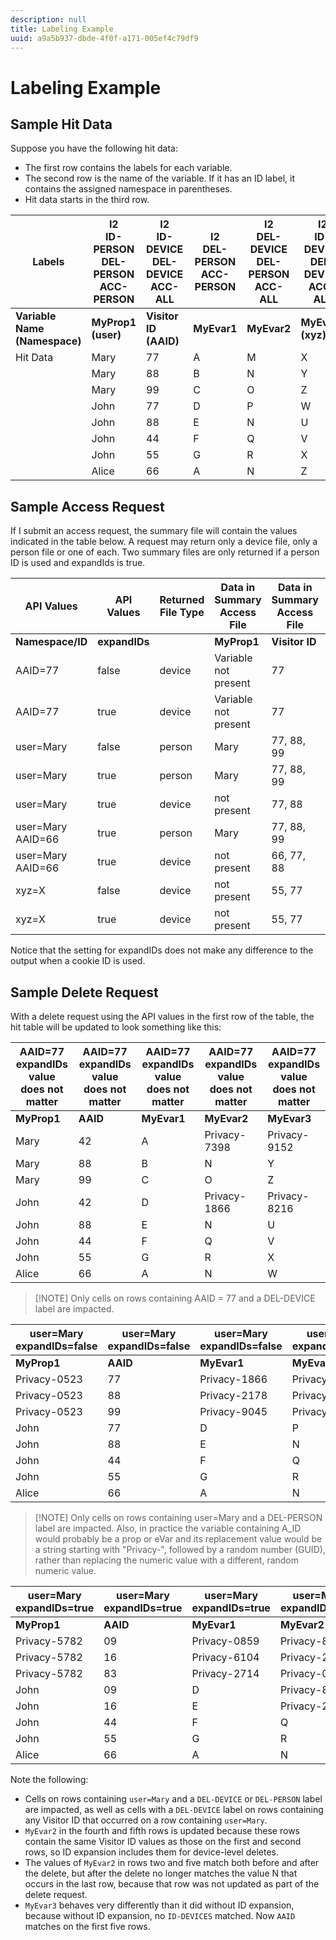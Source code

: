 ```yaml
---
description: null
title: Labeling Example
uuid: a9a5b937-dbde-4f0f-a171-005ef4c79df9
---
```


# Labeling Example

## Sample Hit Data

Suppose you have the following hit data:

* The first row contains the labels for each variable.
* The second row is the name of the variable. If it has an ID label, it contains the assigned namespace in parentheses.
* Hit data starts in the third row.

| Labels | I2<br>ID-PERSON<br>DEL-PERSON<br>ACC-PERSON | I2<br>ID-DEVICE<br>DEL-DEVICE<br>ACC-ALL | I2<br>DEL-PERSON<br>ACC-PERSON | I2<br>DEL-DEVICE<br>DEL-PERSON<br>ACC-ALL  | I2<br>ID-DEVICE<br>DEL-DEVICE<br>ACC-ALL  |
|---|---|---|---|---|---|
| **Variable Name**<br>**(Namespace)** | **MyProp1**<br>**(user)** | **Visitor ID**<br>**(AAID)** | **MyEvar1** | **MyEvar2** | **MyEvar3**<br>**(xyz)** |
| Hit Data | Mary | 77 | A | M | X |
| | Mary | 88 | B | N | Y |
| | Mary | 99 | C | O | Z |
| | John | 77 | D | P | W |
| | John | 88 | E | N | U |
| | John | 44 | F | Q | V |
| | John | 55 | G | R | X |
| | Alice | 66 | A | N | Z |

## Sample Access Request

If I submit an access request, the summary file will contain the values indicated in the table below. A request may return only a device file, only a person file or one of each. Two summary files are only returned if a person ID is used and expandIds is true.

| API Values | API Values | Returned File Type | Data in <br>Summary Access File | Data in <br>Summary Access File | Data in <br>Summary Access File | Data in <br>Summary Access File | Data in <br>Summary Access File |
|--- |--- |--- |---|---|---|---|---|
| **Namespace/ID** | **expandIDs** | | **MyProp1** | **Visitor ID** | **MyEvar1** | **MyEvar2** | **MyEvar3** |
| AAID=77 | false | device | Variable not present | 77 | Variable not present | M, P | X, W |
| AAID=77 |true | device | Variable not present | 77 | Variable not present | M, P | X, W |
| user=Mary | false | person | Mary | 77, 88, 99 | A, B, C | M, N, O | X, Y, Z |
| user=Mary | true | person | Mary | 77, 88, 99 | A, B, C | M, N, O | X, Y, Z |
| user=Mary | true | device | not present | 77, 88 | not present | N, P | U, W |
| user=Mary AAID=66 | true | person | Mary | 77, 88, 99 | A, B, C | M, N, O | X, Y, Z |
| user=Mary AAID=66 | true | device | not present | 66, 77, 88 | not present | N, P | U, W, Z |
| xyz=X | false | device | not present | 55, 77 | not present | M, R | X |
| xyz=X | true | device | not present | 55, 77 | not present | M, P, R | W, X |

Notice that the setting for expandIDs does not make any difference to the output when a cookie ID is used.

## Sample Delete Request

With a delete request using the API values in the first row of the table, the hit table will be updated to look something like this: 

|AAID=77 expandIDs value<br>does not matter | AAID=77 expandIDs value<br>does not matter | AAID=77 expandIDs value<br>does not matter | AAID=77 expandIDs value<br>does not matter | AAID=77 expandIDs value<br>does not matter |
|---|---|---|---|---|
| **MyProp1** | **AAID** | **MyEvar1** | **MyEvar2** | **MyEvar3** |
|Mary|42|A|Privacy-7398|Privacy-9152|
|Mary|88|B|N|Y|
|Mary|99|C|O|Z|
|John|42|D|Privacy-1866|Privacy-8216|
|John|88|E|N|U|
|John|44|F|Q|V|
|John|55|G|R|X|
|Alice|66|A|N|W|

> [!NOTE] Only cells on rows containing AAID = 77 and a DEL-DEVICE label are impacted.

|user=Mary<br>expandIDs=false|user=Mary<br>expandIDs=false|user=Mary<br>expandIDs=false|user=Mary<br>expandIDs=false|user=Mary<br>expandIDs=false|
|--- |---|---|---|---|
|**MyProp1**|**AAID**|**MyEvar1**|**MyEvar2**|**MyEvar3**|
|Privacy-0523|77|Privacy-1866|Privacy-3681|X|
|Privacy-0523|88|Privacy-2178|Privacy-1975|Y|
|Privacy-0523|99|Privacy-9045|Privacy-2864|Z|
|John|77|D|P|W|
|John|88|E|N|U|
|John|44|F|Q|V|
|John|55|G|R|X|
|Alice|66|A|N|W|

> [!NOTE] Only cells on rows containing user=Mary and a DEL-PERSON label are impacted. Also, in practice the variable containing A_ID would probably be a prop or eVar and its replacement value would be a string starting with "Privacy-", followed by a random number (GUID), rather than replacing the numeric value with a different, random numeric value.

|user=Mary<br>expandIDs=true|user=Mary<br>expandIDs=true|user=Mary<br>expandIDs=true|user=Mary<br>expandIDs=true|user=Mary<br>expandIDs=true|
|--- |---|---|---|---|
|**MyProp1**|**AAID**|**MyEvar1**|**MyEvar2**|**MyEvar3**|
|Privacy-5782|09|Privacy-0859|Privacy-8183|Privacy-9152|
|Privacy-5782|16|Privacy-6104|Privacy-2911|Privacy-6821|
|Privacy-5782|83|Privacy-2714|Privacy-0219|Privacy-4395|
|John|09|D|Privacy-8454|Privacy-8216|
|John|16|E|Privacy-2911|Privacy-2930|
|John|44|F|Q|V|
|John|55|G|R|X|
|Alice|66|A|N|W|

Note the following:

* Cells on rows containing `user=Mary` and a `DEL-DEVICE` or `DEL-PERSON` label are impacted, as well as cells with a `DEL-DEVICE` label on rows containing any Visitor ID that occurred on a row containing `user=Mary`.
* `MyEvar2` in the fourth and fifth rows is updated because these rows contain the same Visitor ID values as those on the first and second rows, so ID expansion includes them for device-level deletes.
* The values of `MyEvar2` in rows two and five match both before and after the delete, but after the delete no longer matches the value N that occurs in the last row, because that row was not updated as part of the delete request.
* `MyEvar3` behaves very differently than it did without ID expansion, because without ID expansion, no `ID-DEVICES` matched. Now `AAID` matches on the first five rows.
